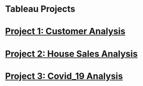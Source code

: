 # Tableau Projects
# [Project 1: Customer Analysis](https://public.tableau.com/app/profile/md.nasir.ullah/viz/SalesAnalysis_17125824648560/Dashboard1)
# [Project 2: House Sales Analysis](https://public.tableau.com/app/profile/md.nasir.ullah/viz/HouseSalesDashboard_17115771016090/HouseSales)
# [Project 3: Covid_19 Analysis](https://public.tableau.com/app/profile/md.nasir.ullah/viz/CovidDashboardinTableau1_17115962343530/Covid_19Dashboard)
